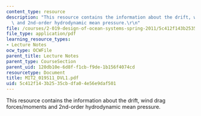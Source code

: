 ```yaml
---
content_type: resource
description: "This resource contains the information about the drift, wind drag forces/moments\
  \ and 2nd-order hydrodynamic mean pressure.\r\n"
file: /courses/2-019-design-of-ocean-systems-spring-2011/5c412f143b2535cbdfa04e56e9daf501_MIT2_019S11_DVL1.pdf
file_type: application/pdf
learning_resource_types:
- Lecture Notes
ocw_type: OCWFile
parent_title: Lecture Notes
parent_type: CourseSection
parent_uid: 120db10e-6d8f-f1cb-f9de-1b156f4074cd
resourcetype: Document
title: MIT2_019S11_DVL1.pdf
uid: 5c412f14-3b25-35cb-dfa0-4e56e9daf501
---
```

This resource contains the information about the drift, wind drag forces/moments and 2nd-order hydrodynamic mean pressure.


